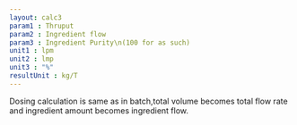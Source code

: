 ```yaml
---
layout: calc3
param1 : Thruput
param2 : Ingredient flow
param3 : Ingredient Purity\n(100 for as such)
unit1 : lpm
unit2 : lmp
unit3 : "%"
resultUnit : kg/T
---
```


Dosing calculation is same as in batch,total volume becomes total flow rate and ingredient amount becomes ingredient flow.


<script>  
    const inputs = document.querySelectorAll('.outlined-field input:not([readonly])');    
    inputs.forEach(input => {
      // Check on input
      input.addEventListener('input', () => {
        if (input.value) {
          input.closest('.outlined-field').classList.add('has-content');
        } else {
          input.closest('.outlined-field').classList.remove('has-content');
        }        
        // Auto-calculate on every input change
        calculate();
      });      
      // Check on page load
      if (input.value) {
        input.closest('.outlined-field').classList.add('has-content');
      }
    });

    // Calculate function 
    function calculate() {
      const thruput = parseFloat(document.getElementById('param1').value) || 0;
      const ingradientFlow = parseFloat(document.getElementById('param2').value) || 0;
      
      const ingradientPurity= parseFloat(document.getElementById('param3').value) || 0;
      //const param5 = parseFloat(document.getElementById('param5').value) || 0;
      
      // Example calculation: sum of all parameters
      // Replace this with your actual formula
      const result = (ingradientFlow * ingradientPurity / 100) / thruput
      
      document.getElementById('result').value = result.toFixed(2);
    }

</script>
